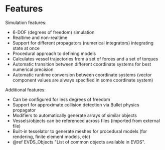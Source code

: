 Features
================================================================================

Simulation features:
 - 6-DOF (degrees of freedom) simulation
 - Realtime and non-realtime
 - Support for different propagators (numerical integrators) integrating state at once
 - Procedural approach to defining models
 - Calculates vessel trajectories from a set of forces and a set of torques
 - Automatic transition between different coordinate systems for best numerical precision
 - Automatic runtime conversion between coordinate systems (vector component values
   are always specified in some coordinate system)

 
Additional features:
 - Can be configured for less degrees of freedom
 - Support for approximate collision detection via Bullet physics propagator
 - Modifiers to automatically generate arrays of similar objects
 - Vessels/objects can be referenced across files (imported from external file)
 - Built-in tesselator to generate meshes for procedural models (for rendering,
   finite element models, etc)
 - @ref EVDS_Objects "List of common objects available in EVDS".
